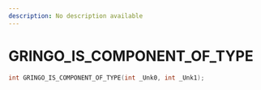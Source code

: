 ```yaml
---
description: No description available 
---
```


# GRINGO_IS_COMPONENT_OF_TYPE

```cpp
int GRINGO_IS_COMPONENT_OF_TYPE(int _Unk0, int _Unk1);
```